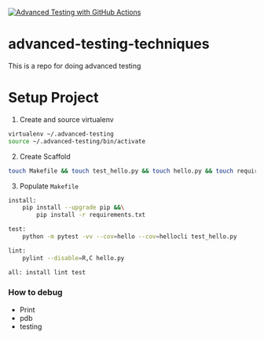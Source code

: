[![Advanced Testing with GitHub Actions](https://github.com/iKwesi/advanced-learning-techniques/actions/workflows/main.yml/badge.svg)](https://github.com/iKwesi/advanced-learning-techniques/actions/workflows/main.yml)

# advanced-testing-techniques
This is a repo for doing advanced testing

# Setup Project

1. Create and source virtualenv

```bash
virtualenv ~/.advanced-testing
source ~/.advanced-testing/bin/activate
```

2. Create Scaffold

```bash
touch Makefile && touch test_hello.py && touch hello.py && touch requirements.txt
```

3. Populate `Makefile`

```bash
install:
	pip install --upgrade pip &&\
		pip install -r requirements.txt

test:
	python -m pytest -vv --cov=hello --cov=hellocli test_hello.py

lint:
	pylint --disable=R,C hello.py 

all: install lint test
```

### How to debug
* Print
* pdb
* testing
